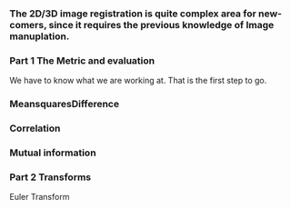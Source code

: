 ### The 2D/3D image registration is quite complex area for new-comers, since it requires the previous knowledge of Image manuplation.

### Part 1 The Metric and evaluation
We have to know what we are working at. That is the first step to go. 

### MeansquaresDifference
### Correlation
### Mutual information

### Part 2 Transforms
Euler Transform






